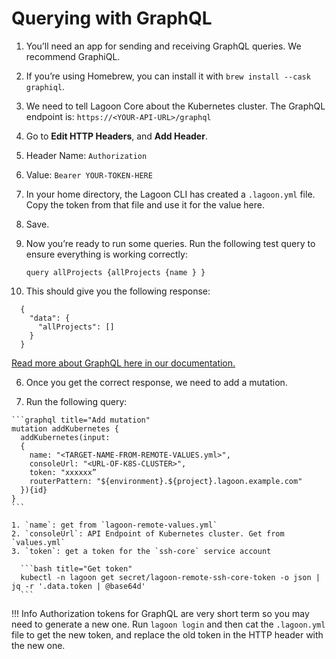 # Querying with GraphQL

1. You’ll need an app for sending and receiving GraphQL queries. We recommend GraphiQL.

  1. If you’re using Homebrew, you can install it with `brew install --cask graphiql`.

2. We need to tell Lagoon Core about the Kubernetes cluster. The GraphQL endpoint is: `https://<YOUR-API-URL>/graphql`
3. Go to **Edit HTTP Headers**, and **Add Header**.

  1. Header Name: `Authorization`
  2. Value: `Bearer YOUR-TOKEN-HERE`
  3. In your home directory, the Lagoon CLI has created a `.lagoon.yml` file. Copy the token from that file and use it for the value here.
  4. Save.

4. Now you’re ready to run some queries. Run the following test query to ensure everything is working correctly:

    ```graph title="Get all projects"
    query allProjects {allProjects {name } }
    ```

5. This should give you the following response:

  ```graph title="API Response"
    {
      "data": {
        "allProjects": []
      }
    }
  ```

  [Read more about GraphQL here in our documentation.](../interacting/graphql.md)

6. Once you get the correct response, we need to add a mutation.

  1. Run the following query:

    ```graphql title="Add mutation"
    mutation addKubernetes {
      addKubernetes(input:
      {
        name: "<TARGET-NAME-FROM-REMOTE-VALUES.yml>",
        consoleUrl: "<URL-OF-K8S-CLUSTER>",
        token: "xxxxxx”
        routerPattern: "${environment}.${project}.lagoon.example.com"
      }){id}
    }
    ```

    1. `name`: get from `lagoon-remote-values.yml`
    2. `consoleUrl`: API Endpoint of Kubernetes cluster. Get from `values.yml`
    3. `token`: get a token for the `ssh-core` service account

      ```bash title="Get token"
      kubectl -n lagoon get secret/lagoon-remote-ssh-core-token -o json | jq -r '.data.token | @base64d'
      ```

!!! Info
    Authorization tokens for GraphQL are very short term so you may need to generate a new one. Run `lagoon login` and then cat the `.lagoon.yml` file to get the new token, and replace the old token in the HTTP header with the new one.
